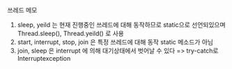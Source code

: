 쓰레드 메모
1. sleep, yeild 는 현재 진행중인 쓰레드에 대해 동작하므로 static으로 선언되있으며 Thread.sleep(), Thread.yeild() 로 사용
2. start, interrupt, stop, join 은 특정 쓰레드에 대해 동작 static 메소드가 아님
3. join, sleep 은 interrupt 에 의해 대기상태에서 벗어날 수 있다 => try-catch로 Interruptexception  
